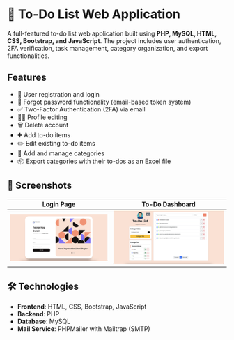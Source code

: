 # 📝 To-Do List Web Application

A full-featured to-do list web application built using **PHP, MySQL, HTML, CSS, Bootstrap, and JavaScript**. The project includes user authentication, 2FA verification, task management, category organization, and export functionalities.

## Features

- 🔐 User registration and login
- 🔁 Forgot password functionality (email-based token system)
- ✅ Two-Factor Authentication (2FA) via email
- 🧑‍💼 Profile editing
- 🗑️ Delete account
- ➕ Add to-do items
- ✏️ Edit existing to-do items
- 📁 Add and manage categories
- 📦 Export categories with their to-dos as an Excel file

## 📸 Screenshots

| Login Page | To-Do Dashboard |
|------------|------------------|
| ![Login](img/login.png) | ![Dashboard](img/dashboard.png) |

## 🛠️ Technologies

- **Frontend**: HTML, CSS, Bootstrap, JavaScript
- **Backend**: PHP
- **Database**: MySQL
- **Mail Service**: PHPMailer with Mailtrap (SMTP)


